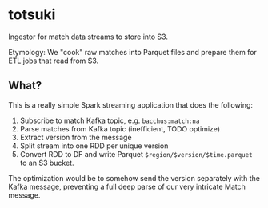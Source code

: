 # totsuki

Ingestor for match data streams to store into S3.

Etymology: We "cook" raw matches into Parquet files and prepare them for ETL jobs that read from S3.

## What?

This is a really simple Spark streaming application that does the following:

1. Subscribe to match Kafka topic, e.g. `bacchus:match:na`
2. Parse matches from Kafka topic (inefficient, TODO optimize)
3. Extract version from the message
4. Split stream into one RDD per unique version
5. Convert RDD to DF and write Parquet `$region/$version/$time.parquet` to an S3 bucket.

The optimization would be to somehow send the version separately with the Kafka message, preventing a full deep parse of our very intricate Match message.
